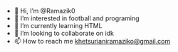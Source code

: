 - 👋 Hi, I’m @Ramazik0
- 👀 I’m interested in football and programing
- 🌱 I’m currently learning  HTML
- 💞️ I’m looking to collaborate on idk
- 📫 How to reach me khetsurianiramaziko@gmail.com

<!---
Ramazik0/Ramazik0 is a ✨ special ✨ repository because its `README.md` (this file) appears on your GitHub profile.
You can click the Preview link to take a look at your changes.
--->
